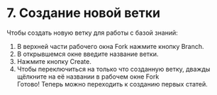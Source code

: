 # 7. Создание новой ветки

Чтобы создать новую ветку для работы с базой знаний:

1. В верхней части рабочего окна Fork нажмите кнопку Branch.
2. В открывшемся окне введите название ветки.
3. Нажмите кнопку Create.
4. Чтобы переключиться на только что созданную ветку, дважды щёлкните на её названии в рабочем окне Fork  
  Готово! Теперь можно переходить к созданию первых статей.